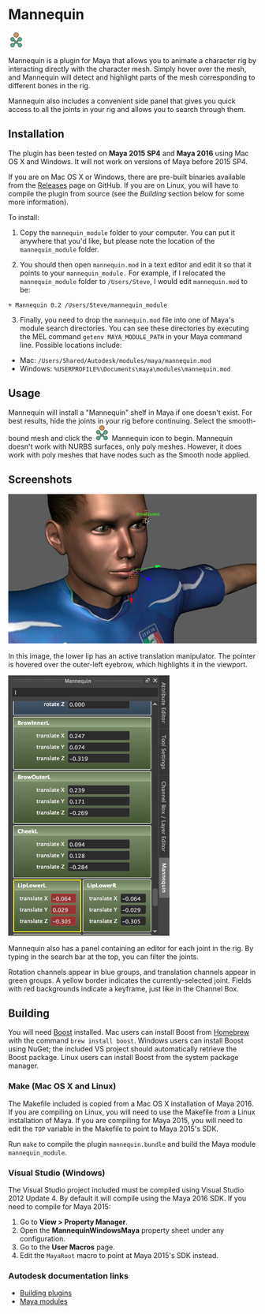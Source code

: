 Mannequin
==========
![Mannequin icon](icons/mannequin_maya2016.png)

Mannequin is a plugin for Maya that allows you to animate a character rig
by interacting directly with the character mesh. Simply hover over the mesh,
and Mannequin will detect and highlight parts of the mesh corresponding to
different bones in the rig.

Mannequin also includes a convenient side panel that gives you quick access
to all the joints in your rig and allows you to search through them.


Installation
------------
The plugin has been tested on **Maya 2015 SP4** and **Maya 2016** using Mac OS X
and Windows. It will not work on versions of Maya before 2015 SP4.

If you are on Mac OS X or Windows, there are pre-built binaries available from
the [Releases](https://github.com/sdao/mannnequin/releases) page on GitHub. If
you are on Linux, you will have to compile the plugin from source (see the
*Building* section below for some more information).

To install:

1. Copy the `mannequin_module` folder to your computer. You can put it
anywhere that you'd like, but please note the location of the `mannequin_module`
folder.

2. You should then open `mannequin.mod` in a text editor and edit it so that it
points to your `mannequin_module.` For example, if I relocated the
`mannequin_module` folder to `/Users/Steve`, I would edit `mannequin.mod` to be:
  ```
  + Mannequin 0.2 /Users/Steve/mannequin_module
  ```

3. Finally, you need to drop the `mannequin.mod` file into one of Maya's module
search directories. You can see these directories by executing the MEL command
`getenv MAYA_MODULE_PATH` in your Maya command line. Possible locations include:
  * Mac: `/Users/Shared/Autodesk/modules/maya/mannequin.mod`
  * Windows: `%USERPROFILE%\Documents\maya\modules\mannequin.mod`


Usage
-----
Mannequin will install a "Mannequin" shelf in Maya if one doesn't exist. For
best results, hide the joints in your rig before continuing. Select the
smooth-bound mesh and click the ![Mannequin icon](icons/mannequin_maya2016.png)
Mannequin icon to begin. Mannequin doesn't work with NURBS surfaces, only poly
meshes. However, it does work with poly meshes that have nodes such as the
Smooth node applied.


Screenshots
-----------
![Mannequin manipulators in the viewport](screenshots/manipulators.png)

In this image, the lower lip has an active translation manipulator. The pointer is hovered over the outer-left eyebrow, which highlights it in the viewport.

![Mannequin side panel](screenshots/panel.png)

Mannequin also has a panel containing an editor for each joint in the rig. By
typing in the search bar at the top, you can filter the joints.

Rotation channels appear in blue groups, and translation channels appear in
green groups. A yellow border indicates the currently-selected joint. Fields
with red backgrounds indicate a keyframe, just like in the Channel Box.


Building
--------
You will need [Boost](http://www.boost.org/) installed. Mac users can install
Boost from [Homebrew](http://brew.sh) with the command `brew install boost`.
Windows users can install Boost using NuGet; the included VS project should
automatically retrieve the Boost package. Linux users can install Boost from
the system package manager.

### Make (Mac OS X and Linux)
The Makefile included is copied from a Mac OS X installation of Maya 2016. If
you are compiling on Linux, you will need to use the Makefile from a Linux
installation of Maya. If you are compiling for Maya 2015, you will need to edit
the `TOP` variable in the Makefile to point to Maya 2015's SDK.

Run `make` to compile the plugin `mannequin.bundle` and build the Maya module
`mannequin_module`.

### Visual Studio (Windows)
The Visual Studio project included must be compiled using Visual Studio 2012
Update 4. By default it will compile using the Maya 2016 SDK. If you need to
compile for Maya 2015:

1. Go to **View > Property Manager**.
2. Open the **MannequinWindowsMaya** property sheet under any configuration.
3. Go to the **User Macros** page.
4. Edit the `MayaRoot` macro to point at Maya 2015's SDK instead.

### Autodesk documentation links
* [Building plugins](http://help.autodesk.com/cloudhelp/2016/ENU/Maya-SDK/files/Setting_up_your_build_environment.htm)
* [Maya modules](http://help.autodesk.com/cloudhelp/2016/ENU/Maya-SDK/files/GUID-130A3F57-2A5D-4E56-B066-6B86F68EEA22.htm)
